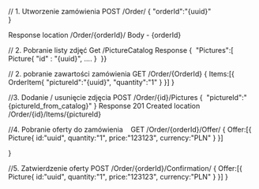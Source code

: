 ﻿// 1. Utworzenie zamówienia
POST /Order/
{
  "orderId":"{uuid}"  
}

Response
location /Order/{orderId}/
Body - {orderId}

// 2. Pobranie listy zdjęć
Get /PictureCatalog
Response
{ 
  "Pictures":[
      Picture{
        "id" : "{uuid}",
        ....
      }
 }}

// 2. pobranie zawartości zamówienia
GET /Order/{OrderId}
{
  Items:[{
    OrderItem{
      "pictureId":"{uuid}",
      "quantity":"1"
    }
  }]
}

//3. Dodanie / usunięcie zdjęcia
POST /Order/{id}/Pictures
{  
  "pictureId":"{pictureId_from_catalog}"
}
Response 201 Created
location /Order/{id}/Items/{pictureId}

//4. Pobranie oferty do zamówienia   
GET /Order/{orderId}/Offer/
{
  Offer:[{
    Picture{
      id:"uuid",
      quantity:"1",
      price:"123123",
      currency:"PLN"
    }
  }]

}

//5. Zatwierdzenie oferty
POST /Order/{orderId}/Confirmation/
{
  Offer:[{
    Picture{
      id:"uuid",
      quantity:"1",
      price:"123123",
      currency:"PLN"
    }
  }]
}

    